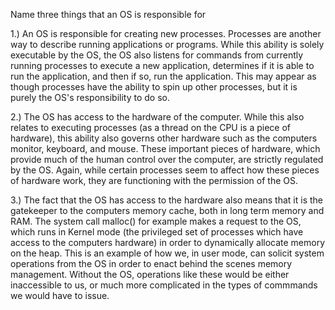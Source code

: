 Name three things that an OS is responsible for

1.) An OS is responsible for creating new processes. Processes are another way to describe running applications or programs. While this ability is solely executable by the OS, the OS also listens for commands from currently running processes to execute a new application, determines if it is able to run the application, and then if so, run the application. This may appear as though processes have the ability to spin up other processes, but it is purely the OS's responsibility to do so. 

2.) The OS has access to the hardware of the computer. While this also relates to executing processes (as a thread on the CPU is a piece of hardware), this ability also governs other hardware such as the computers monitor, keyboard, and mouse. These important pieces of hardware, which provide much of the human control over the computer, are strictly regulated by the OS. Again, while certain processes seem to affect how these pieces of hardware work, they are functioning with the permission of the OS.

3.) The fact that the OS has access to the hardware also means that it is the gatekeeper to the computers memory cache, both in long term memory and RAM. The system call malloc() for example makes a request to the OS, which runs in Kernel mode (the privileged set of processes which have access to the computers hardware) in order to dynamically allocate memory on the heap. This is an example of how we, in user mode, can solicit system operations from the OS in order to enact behind the scenes memory management. Without the OS, operations like these would be either inaccessible to us, or much more complicated in the types of commmands we would have to issue. 
